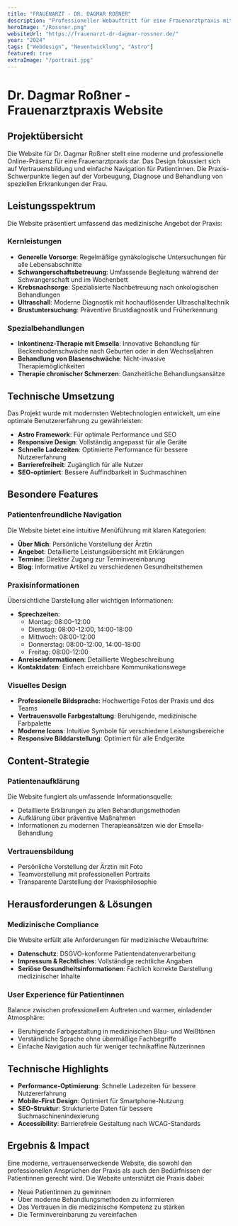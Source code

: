 ```yaml
---
title: "FRAUENARZT - DR. DAGMAR ROßNER"
description: "Professioneller Webauftritt für eine Frauenarztpraxis mit modernem Design und benutzerfreundlicher Navigation innerhalb der Website für jede Altersklasse."
heroImage: "/Rossner.png"
websiteUrl: "https://frauenarzt-dr-dagmar-rossner.de/"
year: "2024"
tags: ["Webdesign", "Neuentwicklung", "Astro"]
featured: true
extraImage: "/portrait.jpg"
---
```


# Dr. Dagmar Roßner - Frauenarztpraxis Website

## Projektübersicht

Die Website für Dr. Dagmar Roßner stellt eine moderne und professionelle Online-Präsenz für eine Frauenarztpraxis dar. Das Design fokussiert sich auf Vertrauensbildung und einfache Navigation für Patientinnen. Die Praxis-Schwerpunkte liegen auf der Vorbeugung, Diagnose und Behandlung von speziellen Erkrankungen der Frau.

## Leistungsspektrum

Die Website präsentiert umfassend das medizinische Angebot der Praxis:

### Kernleistungen
- **Generelle Vorsorge**: Regelmäßige gynäkologische Untersuchungen für alle Lebensabschnitte
- **Schwangerschaftsbetreuung**: Umfassende Begleitung während der Schwangerschaft und im Wochenbett
- **Krebsnachsorge**: Spezialisierte Nachbetreuung nach onkologischen Behandlungen
- **Ultraschall**: Moderne Diagnostik mit hochauflösender Ultraschalltechnik
- **Brustuntersuchung**: Präventive Brustdiagnostik und Früherkennung

### Spezialbehandlungen
- **Inkontinenz-Therapie mit Emsella**: Innovative Behandlung für Beckenbodenschwäche nach Geburten oder in den Wechseljahren
- **Behandlung von Blasenschwäche**: Nicht-invasive Therapiemöglichkeiten
- **Therapie chronischer Schmerzen**: Ganzheitliche Behandlungsansätze

## Technische Umsetzung

Das Projekt wurde mit modernsten Webtechnologien entwickelt, um eine optimale Benutzererfahrung zu gewährleisten:

- **Astro Framework**: Für optimale Performance und SEO
- **Responsive Design**: Vollständig angepasst für alle Geräte
- **Schnelle Ladezeiten**: Optimierte Performance für bessere Nutzererfahrung
- **Barrierefreiheit**: Zugänglich für alle Nutzer
- **SEO-optimiert**: Bessere Auffindbarkeit in Suchmaschinen

## Besondere Features

### Patientenfreundliche Navigation
Die Website bietet eine intuitive Menüführung mit klaren Kategorien:
- **Über Mich**: Persönliche Vorstellung der Ärztin
- **Angebot**: Detaillierte Leistungsübersicht mit Erklärungen
- **Termine**: Direkter Zugang zur Terminvereinbarung
- **Blog**: Informative Artikel zu verschiedenen Gesundheitsthemen

### Praxisinformationen
Übersichtliche Darstellung aller wichtigen Informationen:
- **Sprechzeiten**: 
  - Montag: 08:00-12:00
  - Dienstag: 08:00-12:00, 14:00-18:00
  - Mittwoch: 08:00-12:00
  - Donnerstag: 08:00-12:00, 14:00-18:00
  - Freitag: 08:00-12:00
- **Anreiseinformationen**: Detaillierte Wegbeschreibung
- **Kontaktdaten**: Einfach erreichbare Kommunikationswege

### Visuelles Design
- **Professionelle Bildsprache**: Hochwertige Fotos der Praxis und des Teams
- **Vertrauensvolle Farbgestaltung**: Beruhigende, medizinische Farbpalette
- **Moderne Icons**: Intuitive Symbole für verschiedene Leistungsbereiche
- **Responsive Bilddarstellung**: Optimiert für alle Endgeräte

## Content-Strategie

### Patientenaufklärung
Die Website fungiert als umfassende Informationsquelle:
- Detaillierte Erklärungen zu allen Behandlungsmethoden
- Aufklärung über präventive Maßnahmen
- Informationen zu modernen Therapieansätzen wie der Emsella-Behandlung

### Vertrauensbildung
- Persönliche Vorstellung der Ärztin mit Foto
- Teamvorstellung mit professionellen Portraits
- Transparente Darstellung der Praxisphilosophie

## Herausforderungen & Lösungen

### Medizinische Compliance
Die Website erfüllt alle Anforderungen für medizinische Webauftritte:
- **Datenschutz**: DSGVO-konforme Patientendatenverarbeitung
- **Impressum & Rechtliches**: Vollständige rechtliche Angaben
- **Seriöse Gesundheitsinformationen**: Fachlich korrekte Darstellung medizinischer Inhalte

### User Experience für Patientinnen
Balance zwischen professionellem Auftreten und warmer, einladender Atmosphäre:
- Beruhigende Farbgestaltung in medizinischen Blau- und Weißtönen
- Verständliche Sprache ohne übermäßige Fachbegriffe
- Einfache Navigation auch für weniger technikaffine Nutzerinnen

## Technische Highlights

- **Performance-Optimierung**: Schnelle Ladezeiten für bessere Nutzererfahrung
- **Mobile-First Design**: Optimiert für Smartphone-Nutzung
- **SEO-Struktur**: Strukturierte Daten für bessere Suchmaschinenindexierung
- **Accessibility**: Barrierefreie Gestaltung nach WCAG-Standards

## Ergebnis & Impact

Eine moderne, vertrauenserweckende Website, die sowohl den professionellen Ansprüchen der Praxis als auch den Bedürfnissen der Patientinnen gerecht wird. Die Website unterstützt die Praxis dabei:
- Neue Patientinnen zu gewinnen
- Über moderne Behandlungsmethoden zu informieren
- Das Vertrauen in die medizinische Kompetenz zu stärken
- Die Terminvereinbarung zu vereinfachen

